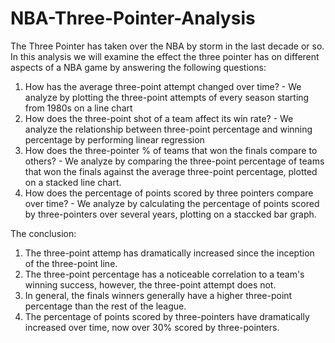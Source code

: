 # NBA-Three-Pointer-Analysis

The Three Pointer has taken over the NBA by storm in the last decade or so. In this analysis we will examine the effect the three pointer has on different aspects of a NBA game by answering the following questions:

  1. How has the average three-point attempt changed over time?
    - We analyze by plotting the three-point attempts of every season starting from 1980s on a line chart
  2. How does the three-point shot of a team affect its win rate?
    - We analyze the relationship between three-point percentage and winning percentage by performing linear regression 
  3. How does the three-pointer % of teams that won the finals compare to others?
    - We analyze by comparing the three-point percentage of teams that won the finals against the average three-point percentage, plotted on a stacked line chart.
  4. How does the percentage of points scored by three pointers compare over time?
    - We analyze by calculating the percentage of points scored by three-pointers over several years, plotting on a staccked bar graph.
    
  The conclusion:
  
   1. The three-point attemp has dramatically increased since the inception of the three-point line.
   2. The three-point percentage has a noticeable correlation to a team's winning success, however, the three-point attempt does not.
   3. In general, the finals winners generally have a higher three-point percentage than the rest of the league.
   4. The percentage of points scored by three-pointers have dramatically increased over time, now over 30% scored by three-pointers.
